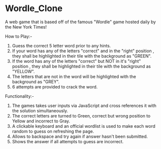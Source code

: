 # Wordle_Clone

A web game that is based off of the famous "Wordle" game hosted daily by the New York Times!

How to Play:- 
1) Guess the correct 5 letter word prior to any hints.
2) If your word has any of the letters "correct" and in the "right" position , they shall be highlighted in their tile with the background as "GREEN".
3) If the word has any of the letters "correct" but NOT in it's "right" position , they shall be highlighted in their tile with the background as "YELLOW".
4) The letters that are not in the word will be highlighted with the background as "GREY".
5) 6 attempts are provided to crack the word.

Functionality:- 
1) The games takes user inputs via JavaScript and cross references it with the solution simultaneously.
2) The correct letters are turned to Green, correct but wrong position to Yellow and incorrect to Gray.
3) A clickable keyboard and an official wordlist is used to make each word random to guess on refreshing the page.
4) Allows to backspace and try again if answer hasn't been submitted.
5) Shows the answer if all attempts to guess are incorrect.
